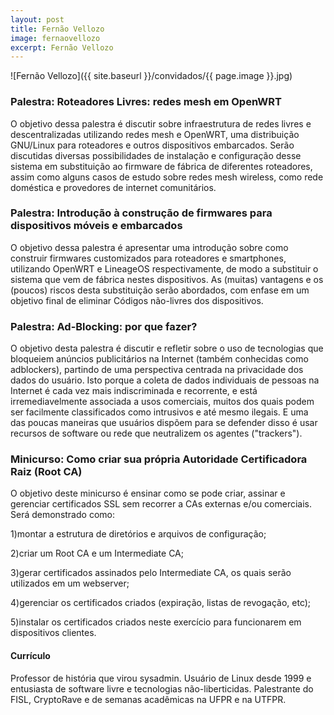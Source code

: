 ```yaml
---
layout: post
title: Fernão Vellozo
image: fernaovellozo
excerpt: Fernão Vellozo
---
```

![Fernão Vellozo]({{ site.baseurl }}/convidados/{{ page.image }}.jpg)

### Palestra: Roteadores Livres: redes mesh em OpenWRT

O objetivo dessa palestra é discutir sobre infraestrutura de redes livres e descentralizadas utilizando redes mesh e OpenWRT, uma distribuição GNU/Linux para roteadores e outros dispositivos embarcados. Serão discutidas diversas possibilidades de instalação e configuração desse sistema em substituição ao firmware de fábrica de diferentes roteadores, assim como alguns casos de estudo sobre redes mesh wireless, como rede doméstica e provedores de internet comunitários.

### Palestra: Introdução à construção de firmwares para dispositivos móveis e embarcados

O objetivo dessa palestra é apresentar uma introdução sobre como construir firmwares customizados para roteadores e smartphones, utilizando OpenWRT e LineageOS respectivamente, de modo a substituir o sistema que vem de fábrica nestes dispositivos. As (muitas) vantagens e os (poucos) riscos desta substituição serão abordados, com enfase em um objetivo final de eliminar Códigos não-livres dos dispositivos.

### Palestra: Ad-Blocking: por que fazer?

O objetivo desta palestra é discutir e refletir sobre o uso de tecnologias que bloqueiem anúncios publicitários na Internet (também conhecidas como adblockers), partindo de uma perspectiva centrada na privacidade dos dados do usuário. Isto porque a coleta de dados individuais de pessoas na Internet é cada vez mais indiscriminada e recorrente, e está irremediavelmente associada a usos comerciais, muitos dos quais podem ser facilmente classificados como intrusivos e até mesmo ilegais. E uma das poucas maneiras que usuários dispõem para se defender disso é usar recursos de software ou rede que neutralizem os agentes ("trackers").

### Minicurso: Como criar sua própria Autoridade Certificadora Raiz (Root CA)

O objetivo deste minicurso é ensinar como se pode criar, assinar e gerenciar certificados SSL sem recorrer a CAs externas e/ou comerciais. Será demonstrado como: 

1)montar a estrutura de diretórios e arquivos de configuração; 

2)criar um Root CA e um Intermediate CA; 

3)gerar certificados assinados pelo Intermediate CA, os quais serão utilizados em um webserver; 

4)gerenciar os certificados criados (expiração, listas de revogação, etc);

5)instalar os certificados criados neste exercí­cio para funcionarem em dispositivos clientes.

#### Currículo

Professor de história que virou sysadmin. Usuário de Linux desde 1999 e entusiasta de software livre e tecnologias não-liberticidas. Palestrante do FISL, CryptoRave e de semanas acadêmicas na UFPR e na UTFPR.
